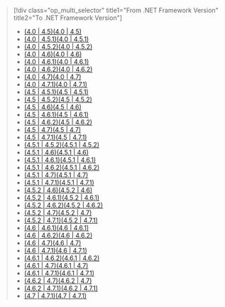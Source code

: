 > [!div class="op_multi_selector" title1="From .NET Framework Version" title2="To .NET Framework Version"]
> - [<span data-ttu-id="9e1fc-101">(4.0 | 4.5)</span><span class="sxs-lookup"><span data-stu-id="9e1fc-101">(4.0 | 4.5)</span></span>](~/docs/framework/migration-guide/runtime/4.0-4.5.md)
> - [<span data-ttu-id="9e1fc-102">(4.0 | 4.5.1)</span><span class="sxs-lookup"><span data-stu-id="9e1fc-102">(4.0 | 4.5.1)</span></span>](~/docs/framework/migration-guide/runtime/4.0-4.5.1.md)
> - [<span data-ttu-id="9e1fc-103">(4.0 | 4.5.2)</span><span class="sxs-lookup"><span data-stu-id="9e1fc-103">(4.0 | 4.5.2)</span></span>](~/docs/framework/migration-guide/runtime/4.0-4.5.2.md)
> - [<span data-ttu-id="9e1fc-104">(4.0 | 4.6)</span><span class="sxs-lookup"><span data-stu-id="9e1fc-104">(4.0 | 4.6)</span></span>](~/docs/framework/migration-guide/runtime/4.0-4.6.md)
> - [<span data-ttu-id="9e1fc-105">(4.0 | 4.6.1)</span><span class="sxs-lookup"><span data-stu-id="9e1fc-105">(4.0 | 4.6.1)</span></span>](~/docs/framework/migration-guide/runtime/4.0-4.6.1.md)
> - [<span data-ttu-id="9e1fc-106">(4.0 | 4.6.2)</span><span class="sxs-lookup"><span data-stu-id="9e1fc-106">(4.0 | 4.6.2)</span></span>](~/docs/framework/migration-guide/runtime/4.0-4.6.2.md)
> - [<span data-ttu-id="9e1fc-107">(4.0 | 4.7)</span><span class="sxs-lookup"><span data-stu-id="9e1fc-107">(4.0 | 4.7)</span></span>](~/docs/framework/migration-guide/runtime/4.0-4.7.md)
> - [<span data-ttu-id="9e1fc-108">(4.0 | 4.7.1)</span><span class="sxs-lookup"><span data-stu-id="9e1fc-108">(4.0 | 4.7.1)</span></span>](~/docs/framework/migration-guide/runtime/4.0-4.7.1.md)
> - [<span data-ttu-id="9e1fc-109">(4.5 | 4.5.1)</span><span class="sxs-lookup"><span data-stu-id="9e1fc-109">(4.5 | 4.5.1)</span></span>](~/docs/framework/migration-guide/runtime/4.5-4.5.1.md)
> - [<span data-ttu-id="9e1fc-110">(4.5 | 4.5.2)</span><span class="sxs-lookup"><span data-stu-id="9e1fc-110">(4.5 | 4.5.2)</span></span>](~/docs/framework/migration-guide/runtime/4.5-4.5.2.md)
> - [<span data-ttu-id="9e1fc-111">(4.5 | 4.6)</span><span class="sxs-lookup"><span data-stu-id="9e1fc-111">(4.5 | 4.6)</span></span>](~/docs/framework/migration-guide/runtime/4.5-4.6.md)
> - [<span data-ttu-id="9e1fc-112">(4.5 | 4.6.1)</span><span class="sxs-lookup"><span data-stu-id="9e1fc-112">(4.5 | 4.6.1)</span></span>](~/docs/framework/migration-guide/runtime/4.5-4.6.1.md)
> - [<span data-ttu-id="9e1fc-113">(4.5 | 4.6.2)</span><span class="sxs-lookup"><span data-stu-id="9e1fc-113">(4.5 | 4.6.2)</span></span>](~/docs/framework/migration-guide/runtime/4.5-4.6.2.md)
> - [<span data-ttu-id="9e1fc-114">(4.5 | 4.7)</span><span class="sxs-lookup"><span data-stu-id="9e1fc-114">(4.5 | 4.7)</span></span>](~/docs/framework/migration-guide/runtime/4.5-4.7.md)
> - [<span data-ttu-id="9e1fc-115">(4.5 | 4.7.1)</span><span class="sxs-lookup"><span data-stu-id="9e1fc-115">(4.5 | 4.7.1)</span></span>](~/docs/framework/migration-guide/runtime/4.5-4.7.1.md)
> - [<span data-ttu-id="9e1fc-116">(4.5.1 | 4.5.2)</span><span class="sxs-lookup"><span data-stu-id="9e1fc-116">(4.5.1 | 4.5.2)</span></span>](~/docs/framework/migration-guide/runtime/4.5.1-4.5.2.md)
> - [<span data-ttu-id="9e1fc-117">(4.5.1 | 4.6)</span><span class="sxs-lookup"><span data-stu-id="9e1fc-117">(4.5.1 | 4.6)</span></span>](~/docs/framework/migration-guide/runtime/4.5.1-4.6.md)
> - [<span data-ttu-id="9e1fc-118">(4.5.1 | 4.6.1)</span><span class="sxs-lookup"><span data-stu-id="9e1fc-118">(4.5.1 | 4.6.1)</span></span>](~/docs/framework/migration-guide/runtime/4.5.1-4.6.1.md)
> - [<span data-ttu-id="9e1fc-119">(4.5.1 | 4.6.2)</span><span class="sxs-lookup"><span data-stu-id="9e1fc-119">(4.5.1 | 4.6.2)</span></span>](~/docs/framework/migration-guide/runtime/4.5.1-4.6.2.md)
> - [<span data-ttu-id="9e1fc-120">(4.5.1 | 4.7)</span><span class="sxs-lookup"><span data-stu-id="9e1fc-120">(4.5.1 | 4.7)</span></span>](~/docs/framework/migration-guide/runtime/4.5.1-4.7.md)
> - [<span data-ttu-id="9e1fc-121">(4.5.1 | 4.7.1)</span><span class="sxs-lookup"><span data-stu-id="9e1fc-121">(4.5.1 | 4.7.1)</span></span>](~/docs/framework/migration-guide/runtime/4.5.1-4.7.1.md)
> - [<span data-ttu-id="9e1fc-122">(4.5.2 | 4.6)</span><span class="sxs-lookup"><span data-stu-id="9e1fc-122">(4.5.2 | 4.6)</span></span>](~/docs/framework/migration-guide/runtime/4.5.2-4.6.md)
> - [<span data-ttu-id="9e1fc-123">(4.5.2 | 4.6.1)</span><span class="sxs-lookup"><span data-stu-id="9e1fc-123">(4.5.2 | 4.6.1)</span></span>](~/docs/framework/migration-guide/runtime/4.5.2-4.6.1.md)
> - [<span data-ttu-id="9e1fc-124">(4.5.2 | 4.6.2)</span><span class="sxs-lookup"><span data-stu-id="9e1fc-124">(4.5.2 | 4.6.2)</span></span>](~/docs/framework/migration-guide/runtime/4.5.2-4.6.2.md)
> - [<span data-ttu-id="9e1fc-125">(4.5.2 | 4.7)</span><span class="sxs-lookup"><span data-stu-id="9e1fc-125">(4.5.2 | 4.7)</span></span>](~/docs/framework/migration-guide/runtime/4.5.2-4.7.md)
> - [<span data-ttu-id="9e1fc-126">(4.5.2 | 4.7.1)</span><span class="sxs-lookup"><span data-stu-id="9e1fc-126">(4.5.2 | 4.7.1)</span></span>](~/docs/framework/migration-guide/runtime/4.5.2-4.7.1.md)
> - [<span data-ttu-id="9e1fc-127">(4.6 | 4.6.1)</span><span class="sxs-lookup"><span data-stu-id="9e1fc-127">(4.6 | 4.6.1)</span></span>](~/docs/framework/migration-guide/runtime/4.6-4.6.1.md)
> - [<span data-ttu-id="9e1fc-128">(4.6 | 4.6.2)</span><span class="sxs-lookup"><span data-stu-id="9e1fc-128">(4.6 | 4.6.2)</span></span>](~/docs/framework/migration-guide/runtime/4.6-4.6.2.md)
> - [<span data-ttu-id="9e1fc-129">(4.6 | 4.7)</span><span class="sxs-lookup"><span data-stu-id="9e1fc-129">(4.6 | 4.7)</span></span>](~/docs/framework/migration-guide/runtime/4.6-4.7.md)
> - [<span data-ttu-id="9e1fc-130">(4.6 | 4.7.1)</span><span class="sxs-lookup"><span data-stu-id="9e1fc-130">(4.6 | 4.7.1)</span></span>](~/docs/framework/migration-guide/runtime/4.6-4.7.1.md)
> - [<span data-ttu-id="9e1fc-131">(4.6.1 | 4.6.2)</span><span class="sxs-lookup"><span data-stu-id="9e1fc-131">(4.6.1 | 4.6.2)</span></span>](~/docs/framework/migration-guide/runtime/4.6.1-4.6.2.md)
> - [<span data-ttu-id="9e1fc-132">(4.6.1 | 4.7)</span><span class="sxs-lookup"><span data-stu-id="9e1fc-132">(4.6.1 | 4.7)</span></span>](~/docs/framework/migration-guide/runtime/4.6.1-4.7.md)
> - [<span data-ttu-id="9e1fc-133">(4.6.1 | 4.7.1)</span><span class="sxs-lookup"><span data-stu-id="9e1fc-133">(4.6.1 | 4.7.1)</span></span>](~/docs/framework/migration-guide/runtime/4.6.1-4.7.1.md)
> - [<span data-ttu-id="9e1fc-134">(4.6.2 | 4.7)</span><span class="sxs-lookup"><span data-stu-id="9e1fc-134">(4.6.2 | 4.7)</span></span>](~/docs/framework/migration-guide/runtime/4.6.2-4.7.md)
> - [<span data-ttu-id="9e1fc-135">(4.6.2 | 4.7.1)</span><span class="sxs-lookup"><span data-stu-id="9e1fc-135">(4.6.2 | 4.7.1)</span></span>](~/docs/framework/migration-guide/runtime/4.6.2-4.7.1.md)
> - [<span data-ttu-id="9e1fc-136">(4.7 | 4.7.1)</span><span class="sxs-lookup"><span data-stu-id="9e1fc-136">(4.7 | 4.7.1)</span></span>](~/docs/framework/migration-guide/runtime/4.7-4.7.1.md)
